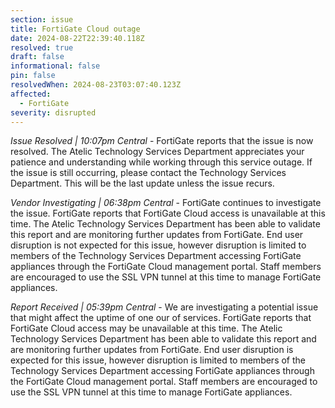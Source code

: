 ```yaml
---
section: issue
title: FortiGate Cloud outage
date: 2024-08-22T22:39:40.118Z
resolved: true
draft: false
informational: false
pin: false
resolvedWhen: 2024-08-23T03:07:40.123Z
affected:
  - FortiGate
severity: disrupted
---
```

*Issue Resolved | 10:07pm Central* - FortiGate reports that the issue is now resolved. The Atelic Technology Services Department appreciates your patience and understanding while working through this service outage. If the issue is still occurring, please contact the Technology Services Department. This will be the last update unless the issue recurs.

*Vendor Investigating | 06:38pm Central* - FortiGate continues to investigate the issue. FortiGate reports that FortiGate Cloud access is unavailable at this time. The Atelic Technology Services Department has been able to validate this report and are monitoring further updates from FortiGate. End user disruption is not expected for this issue, however disruption is limited to members of the Technology Services Department accessing FortiGate appliances through the FortiGate Cloud management portal. Staff members are encouraged to use the SSL VPN tunnel at this time to manage FortiGate appliances.

*Report Received | 05:39pm Central* - We are investigating a potential issue that might affect the uptime of one our of services. FortiGate reports that FortiGate Cloud access may be unavailable at this time. The Atelic Technology Services Department has been able to validate this report and are monitoring further updates from FortiGate. End user disruption is expected for this issue, however disruption is limited to members of the Technology Services Department accessing FortiGate appliances through the FortiGate Cloud management portal. Staff members are encouraged to use the SSL VPN tunnel at this time to manage FortiGate appliances.